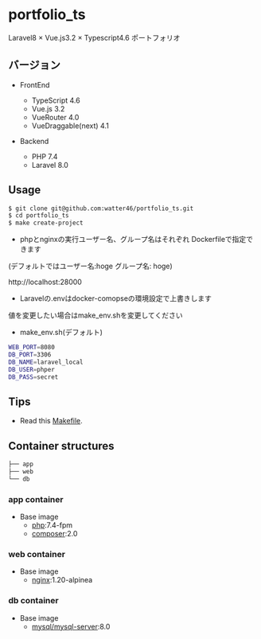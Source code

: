 # portfolio_ts

Laravel8 × Vue.js3.2 × Typescript4.6 ポートフォリオ

## バージョン
- FrontEnd
  - TypeScript 4.6
  - Vue.js 3.2
  - VueRouter 4.0
  - VueDraggable(next) 4.1

- Backend
  - PHP 7.4
  - Laravel 8.0

## Usage

```bash
$ git clone git@github.com:watter46/portfolio_ts.git
$ cd portfolio_ts
$ make create-project
```

- phpとnginxの実行ユーザー名、グループ名はそれぞれ
Dockerfileで指定できます

(デフォルトではユーザー名:hoge グループ名: hoge)

http://localhost:28000


- Laravelの.envはdocker-comopseの環境設定で上書きします

値を変更したい場合はmake_env.shを変更してください

- make_env.sh(デフォルト)
```bash
WEB_PORT=8080
DB_PORT=3306
DB_NAME=laravel_local
DB_USER=phper
DB_PASS=secret
```

## Tips

- Read this [Makefile](https://github.com/watter46/Laravel-npm_non-root/blob/main/Makefile).

## Container structures

```bash
├── app
├── web
└── db
```
### app container

- Base image
  - [php](https://hub.docker.com/_/php):7.4-fpm
  - [composer](https://hub.docker.com/_/composer):2.0

### web container

- Base image
  - [nginx](https://hub.docker.com/_/nginx):1.20-alpinea

### db container

- Base image
  - [mysql/mysql-server](https://hub.docker.com/r/mysql/mysql-server):8.0
